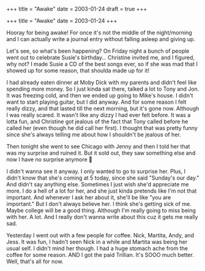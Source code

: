+++
title = "Awake"
date = 2003-01-24
draft = true
+++

+++
title = "Awake"
date = 2003-01-24
+++
<p class="entrytext">
  Hooray for being awake! For once it's not the middle of the night/morning and I can actually write a journal entry without falling asleep and giving up.
</p>

Let's see, so what's been happening? On Friday night a bunch of people went out to celebrate Susie's birthday&#8230; Christine invited me, and I figured, why not? I made Susie a CD of the best songs ever, so if she was mad that I showed up for some reason, that shoulda made up for it!

I had already eaten dinner at Moby Dick with my parents and didn't feel like spending more money. So I just kinda sat there, talked a lot to Tony and Jon. It was freezing cold, and then we ended up going to Mike's house. I didn't want to start playing guitar, but I did anyway. And for some reason I felt really dizzy, and that lasted till the next morning, but it's gone now. Although I was really scared. It wasn't like any dizzy I had ever felt before. It was a lotta fun, and Christine got jealous of the fact that Tony called before he called her (even though he did call her first). I thought that was pretty funny since she's always telling me about how I shouldn't be jealous of her.

Then tonight she went to see Chicago with Jenny and then I told her that was my surprise and ruined it. But it sold out, they saw something else and now I have no surprise anymore 🙁

I didn't wanna see it anyway. I only wanted to go to surprise her. Plus, I didn't know that she's coming at 5 today, since she said "Sunday's our day." And didn't say anything else. Sometimes I just wish she'd appreciate me more. I do a hell of a lot for her, and she just kinda pretends like I'm not that important. And whenever I ask her about it, she'll be like "you are important." But I don't always believe her. I think she's getting sick of me. Maybe college will be a good thing. Although I'm really going to miss being with her. A lot. And I really don't wanna write about this cuz it gets me really sad.

Yesterday I went out with a few people for coffee. Nick, Martita, Andy, and Jess. It was fun, I hadn't seen Nick in a while and Martita was being her usual self. I didn't mind her though. I had a huge stomach ache from the coffee for some reason. AND I got the paid Trillian. It's SOOO much better. Well, that's all for now.

<p class="systemmessage">
  <a href="http://ziahassan.livejournal.com/2003/01/23/"><br /> </a><a href="http://ziahassan.livejournal.com/2003/01/25/"></a>
</p>
